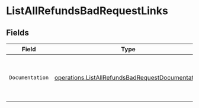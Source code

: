 # ListAllRefundsBadRequestLinks


## Fields

| Field                                                                                                                | Type                                                                                                                 | Required                                                                                                             | Description                                                                                                          |
| -------------------------------------------------------------------------------------------------------------------- | -------------------------------------------------------------------------------------------------------------------- | -------------------------------------------------------------------------------------------------------------------- | -------------------------------------------------------------------------------------------------------------------- |
| `Documentation`                                                                                                      | [operations.ListAllRefundsBadRequestDocumentation](../../models/operations/listallrefundsbadrequestdocumentation.md) | :heavy_check_mark:                                                                                                   | The URL to the generic Mollie API error handling guide.                                                              |